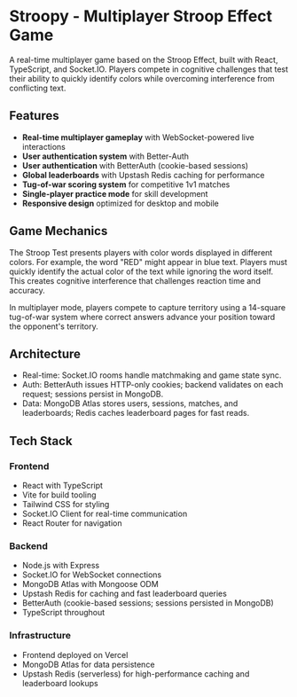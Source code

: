# Stroopy - Multiplayer Stroop Effect Game

A real-time multiplayer game based on the Stroop Effect, built with React, TypeScript, and Socket.IO. Players compete in cognitive challenges that test their ability to quickly identify colors while overcoming interference from conflicting text.

## Features

- **Real-time multiplayer gameplay** with WebSocket-powered live interactions
- **User authentication system** with Better-Auth
- **User authentication** with BetterAuth (cookie-based sessions)
- **Global leaderboards** with Upstash Redis caching for performance
- **Tug-of-war scoring system** for competitive 1v1 matches
- **Single-player practice mode** for skill development
- **Responsive design** optimized for desktop and mobile

## Game Mechanics

The Stroop Test presents players with color words displayed in different colors. For example, the word "RED" might appear in blue text. Players must quickly identify the actual color of the text while ignoring the word itself. This creates cognitive interference that challenges reaction time and accuracy.

In multiplayer mode, players compete to capture territory using a 14-square tug-of-war system where correct answers advance your position toward the opponent's territory.

## Architecture

- Real-time: Socket.IO rooms handle matchmaking and game state sync.
- Auth: BetterAuth issues HTTP-only cookies; backend validates on each request; sessions persist in MongoDB.
- Data: MongoDB Atlas stores users, sessions, matches, and leaderboards; Redis caches leaderboard pages for fast reads.

## Tech Stack

### Frontend
- React with TypeScript
- Vite for build tooling
- Tailwind CSS for styling
- Socket.IO Client for real-time communication
- React Router for navigation

### Backend  
- Node.js with Express
- Socket.IO for WebSocket connections
- MongoDB Atlas with Mongoose ODM
- Upstash Redis for caching and fast leaderboard queries
- BetterAuth (cookie-based sessions; sessions persisted in MongoDB)
- TypeScript throughout

### Infrastructure
- Frontend deployed on Vercel
- MongoDB Atlas for data persistence
- Upstash Redis (serverless) for high-performance caching and leaderboard lookups
